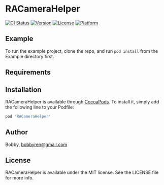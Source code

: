 # RACameraHelper

[![CI Status](https://img.shields.io/travis/Bobby/RACameraHelper.svg?style=flat)](https://travis-ci.org/Bobby/RACameraHelper)
[![Version](https://img.shields.io/cocoapods/v/RACameraHelper.svg?style=flat)](https://cocoapods.org/pods/RACameraHelper)
[![License](https://img.shields.io/cocoapods/l/RACameraHelper.svg?style=flat)](https://cocoapods.org/pods/RACameraHelper)
[![Platform](https://img.shields.io/cocoapods/p/RACameraHelper.svg?style=flat)](https://cocoapods.org/pods/RACameraHelper)

## Example

To run the example project, clone the repo, and run `pod install` from the Example directory first.

## Requirements

## Installation

RACameraHelper is available through [CocoaPods](https://cocoapods.org). To install
it, simply add the following line to your Podfile:

```ruby
pod 'RACameraHelper'
```

## Author

Bobby, bobbyren@gmail.com

## License

RACameraHelper is available under the MIT license. See the LICENSE file for more info.
